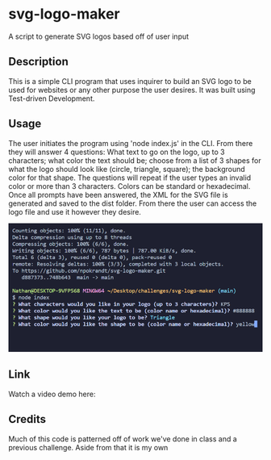 # svg-logo-maker
A script to generate SVG logos based off of user input

## Description

This is a simple CLI program that uses inquirer to build an SVG logo to be used for websites or any other purpose the user desires. It was built using Test-driven Development.

## Usage

The user initiates the program using 'node index.js' in the CLI. From there they will answer 4 questions: What text to go on the logo, up to 3 characters; what color the text should be; choose from a list of 3 shapes for what the logo should look like (circle, triangle, square); the background color for that shape. The questions will repeat if the user types an invalid color or more than 3 characters. Colors can be standard or hexadecimal. Once all prompts have been answered, the XML for the SVG file is generated and saved to the dist folder. From there the user can access the logo file and use it however they desire.

![Screenshot of SVG logo generator](./svg-logo-generator-screenshot.PNG)

## Link

Watch a video demo here:
<!-- video when questions are finished -->

## Credits

Much of this code is patterned off of work we've done in class and a previous challenge. Aside from that it is my own

